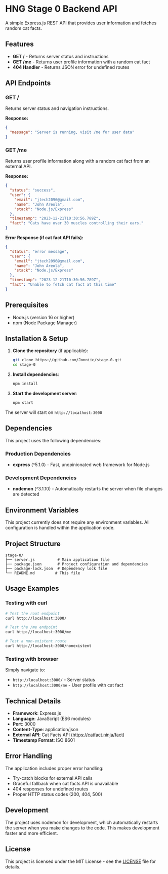 # HNG Stage 0 Backend API

A simple Express.js REST API that provides user information and fetches random cat facts.

## Features

- **GET /** - Returns server status and instructions
- **GET /me** - Returns user profile information with a random cat fact
- **404 Handler** - Returns JSON error for undefined routes

## API Endpoints

### GET /
Returns server status and navigation instructions.

**Response:**
```json
{
  "message": "Server is running, visit /me for user data"
}
```

### GET /me
Returns user profile information along with a random cat fact from an external API.

**Response:**
```json
{
  "status": "success",
  "user": {
    "email": "jtech2096@gmail.com",
    "name": "John Areola",
    "stack": "Node.js/Express"
  },
  "timestamp": "2023-12-21T10:30:56.789Z",
  "fact": "Cats have over 30 muscles controlling their ears."
}
```

**Error Response (if cat fact API fails):**
```json
{
  "status": "error message",
  "user": {
    "email": "jtech2096@gmail.com",
    "name": "John Areola",
    "stack": "Node.js/Express"
  },
  "timestamp": "2023-12-21T10:30:56.789Z",
  "fact": "Unable to fetch cat fact at this time"
}
```

## Prerequisites

- Node.js (version 16 or higher)
- npm (Node Package Manager)

## Installation & Setup

1. **Clone the repository** (if applicable):
   ```bash
   git clone https://github.com/Jonniie/stage-0.git
   cd stage-0
   ```

2. **Install dependencies**:
   ```bash
   npm install
   ```

3. **Start the development server**:
   ```bash
   npm start
   ```

The server will start on `http://localhost:3000`

## Dependencies

This project uses the following dependencies:

### Production Dependencies
- **express** (^5.1.0) - Fast, unopinionated web framework for Node.js

### Development Dependencies
- **nodemon** (^3.1.10) - Automatically restarts the server when file changes are detected

## Environment Variables

This project currently does not require any environment variables. All configuration is handled within the application code.

## Project Structure

```
stage-0/
├── server.js          # Main application file
├── package.json       # Project configuration and dependencies
├── package-lock.json  # Dependency lock file
└── README.md         # This file
```

## Usage Examples

### Testing with curl

```bash
# Test the root endpoint
curl http://localhost:3000/

# Test the /me endpoint
curl http://localhost:3000/me

# Test a non-existent route
curl http://localhost:3000/nonexistent
```

### Testing with browser

Simply navigate to:
- `http://localhost:3000/` - Server status
- `http://localhost:3000/me` - User profile with cat fact

## Technical Details

- **Framework**: Express.js
- **Language**: JavaScript (ES6 modules)
- **Port**: 3000
- **Content-Type**: application/json
- **External API**: Cat Facts API (https://catfact.ninja/fact)
- **Timestamp Format**: ISO 8601

## Error Handling

The application includes proper error handling:
- Try-catch blocks for external API calls
- Graceful fallback when cat facts API is unavailable
- 404 responses for undefined routes
- Proper HTTP status codes (200, 404, 500)

## Development

The project uses nodemon for development, which automatically restarts the server when you make changes to the code. This makes development faster and more efficient.

## License

This project is licensed under the MIT License - see the [LICENSE](LICENSE) file for details.

